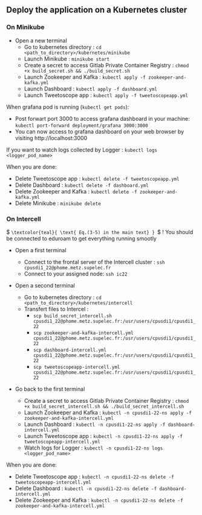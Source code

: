 ## Deploy the application on a Kubernetes cluster
### On Minikube
- Open a new terminal
  - Go to kubernetes directory : `cd <path_to_directory>/kubernetes/minikube`
  - Launch Minikube : `minikube start`
  - Create a secret to access Gitlab Private Container Registry : `chmod +x build_secret.sh && ./build_secret.sh`
  - Launch Zookeeper and Kafka : `kubectl apply -f zookeeper-and-kafka.yml`
  - Launch Dashboard : `kubectl apply -f dashboard.yml`
  - Launch Tweetoscope app : `kubectl apply -f tweetoscopeapp.yml`

When grafana pod is running (`kubectl get pods`):
- Post forwart port 3000 to access grafana dashboard in your machine: `kubectl port-forward deployment/grafana 3000:3000`
- You can now access to grafana dashboard on your web browser by visiting http://localhost:3000
  
If you want to watch logs collected by Logger : `kubectl logs <logger_pod_name>` 

When you are done:
- Delete Tweetoscope app : `kubectl delete -f tweetoscopeapp.yml`
- Delete Dashboard : `kubectl delete -f dashboard.yml`
- Delete Zookeeper and Kafka : `kubectl delete -f zookeeper-and-kafka.yml`
- Delete Minikube : `minikube delete`

### On Intercell

$ `\textcolor{teal}{ \text{ Eq.(3-5) in the main text} } `$
! You should be connected to eduroam to get everything running smootly

- Open a first terminal
  - Connect to the frontal server of the Intercell cluster : `ssh cpusdi1_22@phome.metz.supelec.fr`
  - Connect to your assigned node: `ssh ic22`


- Open a second terminal
  - Go to kubernetes directory : `cd <path_to_directory>/kubernetes/intercell`
  - Transfert files to Intercel :
    - `scp build_secret_intercell.sh cpusdi1_22@phome.metz.supelec.fr:/usr/users/cpusdi1/cpusdi1_22`
    - `scp zookeeper-and-kafka-intercell.yml cpusdi1_22@phome.metz.supelec.fr:/usr/users/cpusdi1/cpusdi1_22`
    - `scp dashboard-intercell.yml cpusdi1_22@phome.metz.supelec.fr:/usr/users/cpusdi1/cpusdi1_22`
    - `scp tweetoscopeapp-intercell.yml cpusdi1_22@phome.metz.supelec.fr:/usr/users/cpusdi1/cpusdi1_22`

- Go back to the first terminal
  - Create a secret to access Gitlab Private Container Registry : `chmod +x build_secret_intercell.sh && ./build_secret_intercell.sh`
  - Launch Zookeeper and Kafka : `kubectl -n cpusdi1-22-ns apply -f zookeeper-and-kafka-intercell.yml`
  - Launch Dashboard : `kubectl -n cpusdi1-22-ns apply -f dashboard-intercell.yml`
  - Launch Tweetoscope app : `kubectl -n cpusdi1-22-ns apply -f tweetoscopeapp-intercell.yml`
  - Watch logs for Logger : `kubectl -n cpusdi1-22-ns logs <logger_pod_name>` 

When you are done:
- Delete Tweetoscope app : `kubectl -n cpusdi1-22-ns delete -f tweetoscopeapp-intercell.yml`
- Delete Dashboard : `kubectl -n cpusdi1-22-ns delete -f dashboard-intercell.yml`
- Delete Zookeeper and Kafka : `kubectl -n cpusdi1-22-ns delete -f zookeeper-and-kafka-intercell.yml`
